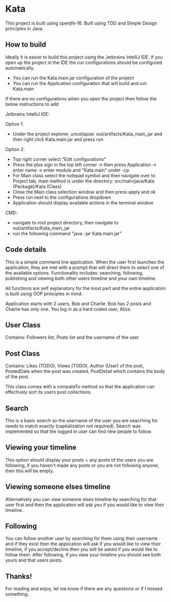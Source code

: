 # Kata

This project is built using openjfk-16. Built using TDD and Simple Design principles in Java.

## How to build

Ideally it is easier to build this project using the Jetbrains IntelliJ IDE. If you open up the project in the IDE the run configurations should be configured automatically.
* You can run the Kata.main.jar configuration of the project
* You can run the Application configuration that will build and run Kata.main

If there are no configurations when you open the project then follow the below instructions to add

Jetbrains IntelliJ IDE:

Option 1:

* Under the project explorer, uncollapse: out/artifacts/Kata_main_jar and then right click Kata.main.jar and press run

Option 2:

* Top right corner select "Edit configurations"
* Press the plus sign in the top left corner -> then press Application -> enter name -> enter module and "Kata.main" under -cp
* For Main class select the notepad symbol and then navigate over to Project tab, main method is under the directory: src/main/java/Kata (Package)/Kata (Class)
* Close the Main class selection window and then press apply and ok
* Press run next to the configurations dropdown
* Application should display available actions in the terminal window

CMD:

* navigate to root project directory, then navigate to  out/artifacts/Kata_main_jar
* run the following command "java -jar Kata.main.jar"

## Code details

This is a simple command line application. When the user first launches the application, they are met with a prompt that will direct them to select one of the available options.
Functionality includes: searching, following, publishing and viewing both other users timeline and your own timeline.

All functions are self explanatory for the most part and the entire application is built using OOP principles in mind.

Application starts with 2 users, Bob and Charlie. Bob has 2 posts and Charlie has only one. You log in as a hard coded user, Alice.

## User Class
Contains: Followers list, Posts list and the username of the user

## Post Class
Contains: Likes (TODO), Views (TODO), Author (User) of the post, PostedDate when the post was created, PostDetail which contains the body of the post.

This class comes with a  compateTo method so that the application can effectively sort its users post collections.

## Search
This is a basic search so the username of the user you are seacrhing for needs to match exactly (capitalization not required). 
Search was implemented so that the logged in user can find new people to follow.

## Viewing your timeline
This option should display your posts + any posts of the users you are following, if you haven't made any posts or you are not following anyone, then this will be empty.

## Viewing someone elses timeline
Alternatively you can view someone elses timeline by searching for that user first and then the application will ask you if you would like to view their timeline.

## Following
You can follow another user by searching for them using their username and if they exist then the application will ask if you would like to view their timeline, if you accept/decline then you will be asked if you would like to follow them. After following, if you view your timeline you should see both yours and that users posts.

## Thanks!
For reading and enjoy, let me know if there are any questions or if I missed something.
